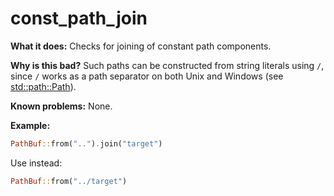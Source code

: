 # const_path_join

**What it does:** Checks for joining of constant path components.

**Why is this bad?** Such paths can be constructed from string literals using `/`, since `/`
works as a path separator on both Unix and Windows (see [std::path::Path]).

**Known problems:** None.

**Example:**

```rust
PathBuf::from("..").join("target")
```

Use instead:

```rust
PathBuf::from("../target")
```

[std::path::path]: https://doc.rust-lang.org/std/path/struct.Path.html
